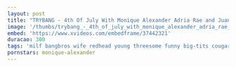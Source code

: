 ```yaml
---
layout: post
title: "TRYBANG - 4th Of July With Monique Alexander Adria Rae and Juan El Caballo Loco"
image: '/thumbs/trybang_-_4th_of_july_with_monique_alexander_adria_rae_and_juan_el_caballo_loco.jpg'
embed: 'https://www.xvideos.com/embedframe/37442321'
duracao: 300
tags: 'milf bangbros wife redhead young threesome funny big-tits cougar big-cock big-dick bbq step-mom monique-alexander bang-bros stepmom-videos adria-rae juan-el-caballo-loco mom-is-horny mih16544'
pornstars: monique-alexander
---
```

